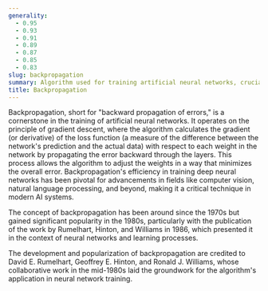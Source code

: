 ```yaml
---
generality:
  - 0.95
  - 0.93
  - 0.91
  - 0.89
  - 0.87
  - 0.85
  - 0.83
slug: backpropagation
summary: Algorithm used for training artificial neural networks, crucial for optimizing the weights to minimize error between predicted and actual outcomes.
title: Backpropagation
---
```


Backpropagation, short for "backward propagation of errors," is a cornerstone in the training of artificial neural networks. It operates on the principle of gradient descent, where the algorithm calculates the gradient (or derivative) of the loss function (a measure of the difference between the network's prediction and the actual data) with respect to each weight in the network by propagating the error backward through the layers. This process allows the algorithm to adjust the weights in a way that minimizes the overall error. Backpropagation's efficiency in training deep neural networks has been pivotal for advancements in fields like computer vision, natural language processing, and beyond, making it a critical technique in modern AI systems.

The concept of backpropagation has been around since the 1970s but gained significant popularity in the 1980s, particularly with the publication of the work by Rumelhart, Hinton, and Williams in 1986, which presented it in the context of neural networks and learning processes.

The development and popularization of backpropagation are credited to David E. Rumelhart, Geoffrey E. Hinton, and Ronald J. Williams, whose collaborative work in the mid-1980s laid the groundwork for the algorithm's application in neural network training.
